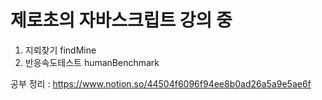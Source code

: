 # 제로초의 자바스크립트 강의 중
1. 지뢰찾기 findMine 
2. 반응속도테스트 humanBenchmark

공부 정리 :
https://www.notion.so/44504f6096f94ee8b0ad26a5a9e5ae6f

